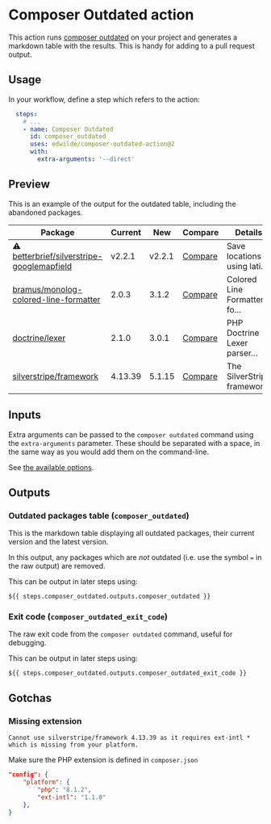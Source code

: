 # Composer Outdated action

This action runs [composer outdated](https://getcomposer.org/doc/03-cli.md#outdated) on your project and generates a markdown table with the results. This is handy for adding to a pull request output.

## Usage

In your workflow, define a step which refers to the action:

```yml
  steps:
    # ...
    - name: Composer Outdated
      id: composer_outdated
      uses: edwilde/composer-outdated-action@2
      with:
        extra-arguments: '--direct'
```

## Preview

This is an example of the output for the outdated table, including the abandoned packages.

| Package | Current | New | Compare | Details |
| ------- | ------- | --- | ------- | ------- |
| :warning: [betterbrief/silverstripe-googlemapfield](https://github.com/BetterBrief/silverstripe-googlemapfield) | v2.2.1 | v2.2.1 | [Compare](https://github.com/BetterBrief/silverstripe-googlemapfield/compare/v2.2.1...v2.2.1) | Save locations using lati… |
| [bramus/monolog-colored-line-formatter](https://github.com/bramus/monolog-colored-line-formatter) | 2.0.3 | 3.1.2 | [Compare](https://github.com/bramus/monolog-colored-line-formatter/compare/2.0.3...3.1.2) | Colored Line Formatter fo… |
| [doctrine/lexer](https://github.com/doctrine/lexer) | 2.1.0 | 3.0.1 | [Compare](https://github.com/doctrine/lexer/compare/2.1.0...3.0.1) | PHP Doctrine Lexer parser… |
| [silverstripe/framework](https://github.com/silverstripe/silverstripe-framework) | 4.13.39 | 5.1.15 | [Compare](https://github.com/silverstripe/silverstripe-framework/compare/4.13.39...5.1.15) | The SilverStripe framewor… |

## Inputs

Extra arguments can be passed to the `composer outdated` command using the `extra-arguments` parameter. These should be separated with a space, in the same way as you would add them on the command-line.

See [the available options](https://getcomposer.org/doc/03-cli.md#outdated).

## Outputs

### Outdated packages table (`composer_outdated`)

This is the markdown table displaying all outdated packages, their current version and the latest version.

In this output, any packages which are *not* outdated (i.e. use the symbol `=` in the raw output) are removed.

This can be output in later steps using:

```
${{ steps.composer_outdated.outputs.composer_outdated }}
```

### Exit code (`composer_outdated_exit_code`)

The raw exit code from the `composer outdated` command, useful for debugging.

This can be output in later steps using:

```
${{ steps.composer_outdated.outputs.composer_outdated_exit_code }}
```

## Gotchas

### Missing extension

```
Cannot use silverstripe/framework 4.13.39 as it requires ext-intl * which is missing from your platform.
```

Make sure the PHP extension is defined in `composer.json`

```json
"config": {
    "platform": {
        "php": "8.1.2",
        "ext-intl": "1.1.0"
    },
}
```
